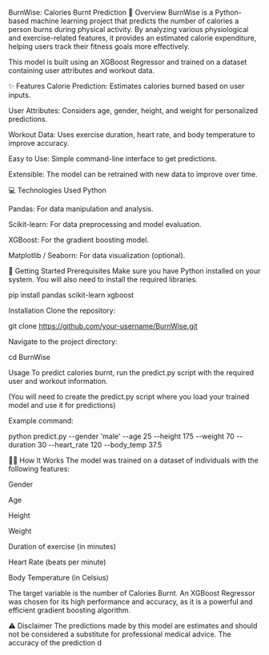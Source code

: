 BurnWise: Calories Burnt Prediction
📖 Overview
BurnWise is a Python-based machine learning project that predicts the number of calories a person burns during physical activity. By analyzing various physiological and exercise-related features, it provides an estimated calorie expenditure, helping users track their fitness goals more effectively.

This model is built using an XGBoost Regressor and trained on a dataset containing user attributes and workout data.

✨ Features
Calorie Prediction: Estimates calories burned based on user inputs.

User Attributes: Considers age, gender, height, and weight for personalized predictions.

Workout Data: Uses exercise duration, heart rate, and body temperature to improve accuracy.

Easy to Use: Simple command-line interface to get predictions.

Extensible: The model can be retrained with new data to improve over time.

💻 Technologies Used
Python

Pandas: For data manipulation and analysis.

Scikit-learn: For data preprocessing and model evaluation.

XGBoost: For the gradient boosting model.

Matplotlib / Seaborn: For data visualization (optional).

🚀 Getting Started
Prerequisites
Make sure you have Python installed on your system. You will also need to install the required libraries.

pip install pandas scikit-learn xgboost

Installation
Clone the repository:

git clone https://github.com/your-username/BurnWise.git

Navigate to the project directory:

cd BurnWise

Usage
To predict calories burnt, run the predict.py script with the required user and workout information.

(You will need to create the predict.py script where you load your trained model and use it for predictions)

Example command:

python predict.py --gender 'male' --age 25 --height 175 --weight 70 --duration 30 --heart_rate 120 --body_temp 37.5

🏋️‍♂️ How It Works
The model was trained on a dataset of individuals with the following features:

Gender

Age

Height

Weight

Duration of exercise (in minutes)

Heart Rate (beats per minute)

Body Temperature (in Celsius)

The target variable is the number of Calories Burnt. An XGBoost Regressor was chosen for its high performance and accuracy, as it is a powerful and efficient gradient boosting algorithm.

⚠️ Disclaimer
The predictions made by this model are estimates and should not be considered a substitute for professional medical advice. The accuracy of the prediction d

